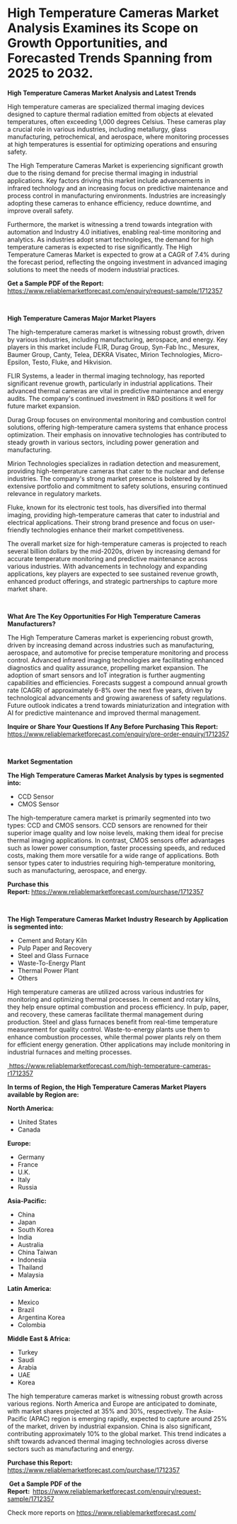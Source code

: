 <p><h1>High Temperature Cameras Market Analysis Examines its Scope on Growth Opportunities, and Forecasted Trends Spanning from 2025 to 2032.</h1></p><p><strong>High Temperature Cameras Market Analysis and Latest Trends</strong></p>
<p><p>High temperature cameras are specialized thermal imaging devices designed to capture thermal radiation emitted from objects at elevated temperatures, often exceeding 1,000 degrees Celsius. These cameras play a crucial role in various industries, including metallurgy, glass manufacturing, petrochemical, and aerospace, where monitoring processes at high temperatures is essential for optimizing operations and ensuring safety.</p><p>The High Temperature Cameras Market is experiencing significant growth due to the rising demand for precise thermal imaging in industrial applications. Key factors driving this market include advancements in infrared technology and an increasing focus on predictive maintenance and process control in manufacturing environments. Industries are increasingly adopting these cameras to enhance efficiency, reduce downtime, and improve overall safety.</p><p>Furthermore, the market is witnessing a trend towards integration with automation and Industry 4.0 initiatives, enabling real-time monitoring and analytics. As industries adopt smart technologies, the demand for high temperature cameras is expected to rise significantly. The High Temperature Cameras Market is expected to grow at a CAGR of 7.4% during the forecast period, reflecting the ongoing investment in advanced imaging solutions to meet the needs of modern industrial practices.</p></p>
<p><strong>Get a Sample PDF of the Report:&nbsp;</strong> <a href="https://www.reliablemarketforecast.com/enquiry/request-sample/1712357?utm_campaign=1890&utm_medium=2&utm_source=Github&utm_content=ia&utm_term=11012025&utm_id=high-temperature-cameras">https://www.reliablemarketforecast.com/enquiry/request-sample/1712357</a></p>
<p>&nbsp;</p>
<p><strong>High Temperature Cameras Major Market Players</strong></p>
<p><p>The high-temperature cameras market is witnessing robust growth, driven by various industries, including manufacturing, aerospace, and energy. Key players in this market include FLIR, Durag Group, Syn-Fab Inc., Mesurex, Baumer Group, Canty, Telea, DEKRA Visatec, Mirion Technologies, Micro-Epsilon, Testo, Fluke, and Hikvision.</p><p>FLIR Systems, a leader in thermal imaging technology, has reported significant revenue growth, particularly in industrial applications. Their advanced thermal cameras are vital in predictive maintenance and energy audits. The company's continued investment in R&D positions it well for future market expansion.</p><p>Durag Group focuses on environmental monitoring and combustion control solutions, offering high-temperature camera systems that enhance process optimization. Their emphasis on innovative technologies has contributed to steady growth in various sectors, including power generation and manufacturing.</p><p>Mirion Technologies specializes in radiation detection and measurement, providing high-temperature cameras that cater to the nuclear and defense industries. The company's strong market presence is bolstered by its extensive portfolio and commitment to safety solutions, ensuring continued relevance in regulatory markets.</p><p>Fluke, known for its electronic test tools, has diversified into thermal imaging, providing high-temperature cameras that cater to industrial and electrical applications. Their strong brand presence and focus on user-friendly technologies enhance their market competitiveness.</p><p>The overall market size for high-temperature cameras is projected to reach several billion dollars by the mid-2020s, driven by increasing demand for accurate temperature monitoring and predictive maintenance across various industries. With advancements in technology and expanding applications, key players are expected to see sustained revenue growth, enhanced product offerings, and strategic partnerships to capture more market share.</p></p>
<p>&nbsp;</p>
<p><strong>What Are The Key Opportunities For High Temperature Cameras Manufacturers?</strong></p>
<p><p>The High Temperature Cameras market is experiencing robust growth, driven by increasing demand across industries such as manufacturing, aerospace, and automotive for precise temperature monitoring and process control. Advanced infrared imaging technologies are facilitating enhanced diagnostics and quality assurance, propelling market expansion. The adoption of smart sensors and IoT integration is further augmenting capabilities and efficiencies. Forecasts suggest a compound annual growth rate (CAGR) of approximately 6-8% over the next five years, driven by technological advancements and growing awareness of safety regulations. Future outlook indicates a trend towards miniaturization and integration with AI for predictive maintenance and improved thermal management.</p></p>
<p><strong>Inquire or Share Your Questions If Any Before Purchasing This Report:</strong> <a href="https://www.reliablemarketforecast.com/enquiry/pre-order-enquiry/1712357?utm_campaign=1890&utm_medium=2&utm_source=Github&utm_content=ia&utm_term=11012025&utm_id=high-temperature-cameras">https://www.reliablemarketforecast.com/enquiry/pre-order-enquiry/1712357</a></p>
<p>&nbsp;</p>
<p><strong>Market Segmentation</strong></p>
<p><strong>The High Temperature Cameras Market Analysis by types is segmented into:</strong></p>
<p><ul><li>CCD Sensor</li><li>CMOS Sensor</li></ul></p>
<p><p>The high-temperature camera market is primarily segmented into two types: CCD and CMOS sensors. CCD sensors are renowned for their superior image quality and low noise levels, making them ideal for precise thermal imaging applications. In contrast, CMOS sensors offer advantages such as lower power consumption, faster processing speeds, and reduced costs, making them more versatile for a wide range of applications. Both sensor types cater to industries requiring high-temperature monitoring, such as manufacturing, aerospace, and energy.</p></p>
<p><strong>Purchase this Report:&nbsp;</strong><a href="https://www.reliablemarketforecast.com/purchase/1712357?utm_campaign=1890&utm_medium=2&utm_source=Github&utm_content=ia&utm_term=11012025&utm_id=high-temperature-cameras">https://www.reliablemarketforecast.com/purchase/1712357</a></p>
<p>&nbsp;</p>
<p><strong>The High Temperature Cameras Market Industry Research by Application is segmented into:</strong></p>
<p><ul><li>Cement and Rotary Kiln</li><li>Pulp Paper and Recovery</li><li>Steel and Glass Furnace</li><li>Waste-To-Energy Plant</li><li>Thermal Power Plant</li><li>Others</li></ul></p>
<p><p>High temperature cameras are utilized across various industries for monitoring and optimizing thermal processes. In cement and rotary kilns, they help ensure optimal combustion and process efficiency. In pulp, paper, and recovery, these cameras facilitate thermal management during production. Steel and glass furnaces benefit from real-time temperature measurement for quality control. Waste-to-energy plants use them to enhance combustion processes, while thermal power plants rely on them for efficient energy generation. Other applications may include monitoring in industrial furnaces and melting processes.</p></p>
<p><a href="https://www.reliablemarketforecast.com/high-temperature-cameras-r1712357?utm_campaign=1890&utm_medium=2&utm_source=Github&utm_content=ia&utm_term=11012025&utm_id=high-temperature-cameras">&nbsp;https://www.reliablemarketforecast.com/high-temperature-cameras-r1712357</a></p>
<p><strong>In terms of Region, the High Temperature Cameras Market Players available by Region are:</strong></p>
<p>
    <p> <strong> North America: </strong>
        <ul>
            <li>United States</li>
            <li>Canada</li>
        </ul>
        </p> 
    <p> <strong> Europe: </strong>
        <ul>
            <li>Germany</li>
            <li>France</li>
            <li>U.K.</li>
            <li>Italy</li>
            <li>Russia</li>
        </ul>
        </p> 
    <p> <strong> Asia-Pacific: </strong>
        <ul>
            <li>China</li>
            <li>Japan</li>
            <li>South Korea</li>
            <li>India</li>
            <li>Australia</li>
            <li>China Taiwan</li>
            <li>Indonesia</li>
            <li>Thailand</li>
            <li>Malaysia</li>
        </ul>
        </p> 
    <p> <strong> Latin America: </strong>
        <ul>
            <li>Mexico</li>
            <li>Brazil</li>
            <li>Argentina Korea</li>
            <li>Colombia</li>
        </ul>
        </p> 
    <p> <strong> Middle East & Africa: </strong>
        <ul>
            <li>Turkey</li>
            <li>Saudi</li>
            <li>Arabia</li>
            <li>UAE</li>
            <li>Korea</li>
        </ul>
    </p>
    </p>
<p><p>The high temperature cameras market is witnessing robust growth across various regions. North America and Europe are anticipated to dominate, with market shares projected at 35% and 30%, respectively. The Asia-Pacific (APAC) region is emerging rapidly, expected to capture around 25% of the market, driven by industrial expansion. China is also significant, contributing approximately 10% to the global market. This trend indicates a shift towards advanced thermal imaging technologies across diverse sectors such as manufacturing and energy.</p></p>
<p><strong>Purchase this Report: </strong><a href="https://www.reliablemarketforecast.com/purchase/1712357?utm_campaign=1890&utm_medium=2&utm_source=Github&utm_content=ia&utm_term=11012025&utm_id=high-temperature-cameras">https://www.reliablemarketforecast.com/purchase/1712357</a></p>
<p>&nbsp;<strong>Get a Sample PDF of the Report:&nbsp;&nbsp;</strong><a href="https://www.reliablemarketforecast.com/enquiry/request-sample/1712357?utm_campaign=1890&utm_medium=2&utm_source=Github&utm_content=ia&utm_term=11012025&utm_id=high-temperature-cameras">https://www.reliablemarketforecast.com/enquiry/request-sample/1712357</a></p>
<p><strong></strong></p>
<p>Check more reports on <a href="https://www.reliablemarketforecast.com/?utm_campaign=1890&utm_medium=2&utm_source=Github&utm_content=ia&utm_term=11012025&utm_id=high-temperature-cameras">https://www.reliablemarketforecast.com/</a></p>